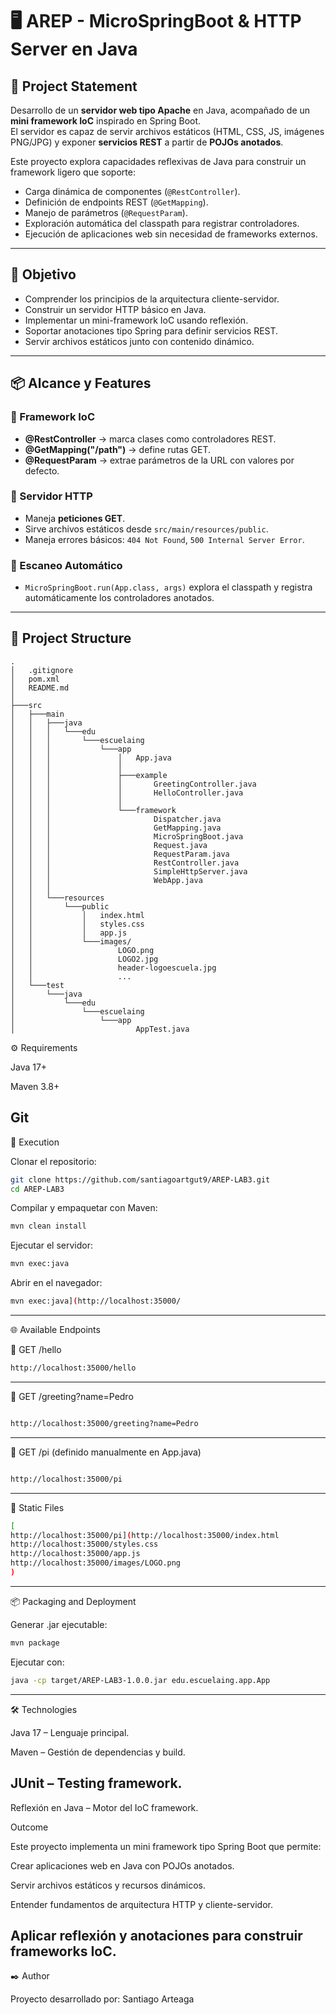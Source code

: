 # 🖥️ AREP - MicroSpringBoot & HTTP Server en Java

## 📌 Project Statement
Desarrollo de un **servidor web tipo Apache** en Java, acompañado de un **mini framework IoC** inspirado en Spring Boot.  
El servidor es capaz de servir archivos estáticos (HTML, CSS, JS, imágenes PNG/JPG) y exponer **servicios REST** a partir de **POJOs anotados**.

Este proyecto explora capacidades reflexivas de Java para construir un framework ligero que soporte:
- Carga dinámica de componentes (`@RestController`).
- Definición de endpoints REST (`@GetMapping`).
- Manejo de parámetros (`@RequestParam`).
- Exploración automática del classpath para registrar controladores.
- Ejecución de aplicaciones web sin necesidad de frameworks externos.

---

## 🎯 Objetivo
- Comprender los principios de la arquitectura cliente-servidor.
- Construir un servidor HTTP básico en Java.
- Implementar un mini-framework IoC usando reflexión.
- Soportar anotaciones tipo Spring para definir servicios REST.
- Servir archivos estáticos junto con contenido dinámico.

---

## 📦 Alcance y Features

### 🔹 Framework IoC
- **@RestController** → marca clases como controladores REST.
- **@GetMapping("/path")** → define rutas GET.
- **@RequestParam** → extrae parámetros de la URL con valores por defecto.

### 🔹 Servidor HTTP
- Maneja **peticiones GET**.
- Sirve archivos estáticos desde `src/main/resources/public`.
- Maneja errores básicos: `404 Not Found`, `500 Internal Server Error`.

### 🔹 Escaneo Automático
- `MicroSpringBoot.run(App.class, args)` explora el classpath y registra automáticamente los controladores anotados.

---

## 📂 Project Structure



```text
.
│   .gitignore
│   pom.xml
│   README.md
│
├───src
│   ├───main
│   │   ├───java
│   │   │   └───edu
│   │   │       └───escuelaing
│   │   │           └───app
│   │   │               │   App.java
│   │   │               │
│   │   │               ├───example
│   │   │               │       GreetingController.java
│   │   │               │       HelloController.java
│   │   │               │
│   │   │               └───framework
│   │   │                       Dispatcher.java
│   │   │                       GetMapping.java
│   │   │                       MicroSpringBoot.java
│   │   │                       Request.java
│   │   │                       RequestParam.java
│   │   │                       RestController.java
│   │   │                       SimpleHttpServer.java
│   │   │                       WebApp.java
│   │   │
│   │   └───resources
│   │       └───public
│   │           │   index.html
│   │           │   styles.css
│   │           │   app.js
│   │           └───images/
│   │                   LOGO.png
│   │                   LOGO2.jpg
│   │                   header-logoescuela.jpg
│   │                   ...
│   └───test
│       └───java
│           └───edu
│               └───escuelaing
│                   └───app
│                           AppTest.java

```

⚙️ Requirements

Java 17+

Maven 3.8+

Git
---
🚀 Execution

Clonar el repositorio:

```bash
git clone https://github.com/santiagoartgut9/AREP-LAB3.git
cd AREP-LAB3

```
Compilar y empaquetar con Maven:
```bash
mvn clean install

```
Ejecutar el servidor:
```bash
mvn exec:java

```

Abrir en el navegador:
```bash
mvn exec:java](http://localhost:35000/


```
---

🌐 Available Endpoints

🔹 GET /hello

```bash
http://localhost:35000/hello


```
---
🔹 GET /greeting?name=Pedro

```bash

http://localhost:35000/greeting?name=Pedro
```
---
🔹 GET /pi (definido manualmente en App.java)
```bash

http://localhost:35000/pi
```
---
🔹 Static Files

```bash
[
http://localhost:35000/pi](http://localhost:35000/index.html
http://localhost:35000/styles.css
http://localhost:35000/app.js
http://localhost:35000/images/LOGO.png
)
```
---
📦 Packaging and Deployment

Generar .jar ejecutable:
```bash
mvn package
```
Ejecutar con:
```bash
java -cp target/AREP-LAB3-1.0.0.jar edu.escuelaing.app.App
```
---

🛠️ Technologies

Java 17 – Lenguaje principal.

Maven – Gestión de dependencias y build.

JUnit – Testing framework.
---
Reflexión en Java – Motor del IoC framework.

Outcome

Este proyecto implementa un mini framework tipo Spring Boot que permite:

Crear aplicaciones web en Java con POJOs anotados.

Servir archivos estáticos y recursos dinámicos.

Entender fundamentos de arquitectura HTTP y cliente-servidor.

Aplicar reflexión y anotaciones para construir frameworks IoC.
---
✒️ Author

Proyecto desarrollado por: Santiago Arteaga




